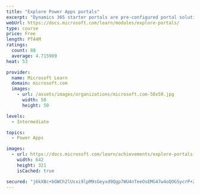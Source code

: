 ```yaml
---
title: "Explore Power Apps portals"
excerpt: "Dynamics 365 starter portals are pre-configured portal solutions that are available to help accelerate deployment. Typical portal projects will have unique requirements, but a starter portal provides an environment that is immediately suitable for specific scenarios and audiences."
webUrl: https://docs.microsoft.com/learn/modules/explore-portals/
type: course
price: Free
length: PT44M
ratings:
  count: 88
  average: 4.715909
heat: 53

provider:
  name: Microsoft Learn
  domain: microsoft.com
  images:
    - url: /assets/images/organizations/microsoft.com-50x50.jpg
      width: 50
      height: 50

levels:
  - Intermediate

topics:
  - Power Apps

images:
  - url: https://docs.microsoft.com/learn/achievements/explore-portals-social.png
    width: 642
    height: 321
    isCached: true

secured: "j6kXBc+bGWCh2lUsxi9lpM9sGeyxd9Qgp7WU4nTeeOsEMG47w4oQOGSycrP+ZHZiQsLyEw7ar5hxdsNZuhEbI40eHPGXgIW71ktkqJl6zBEbkR9AnqGO05hIMzxnQCQtKysWQDzGqWKPw6Y3p0TB3bKIqBe4CPpsZGkPiX0M/9QG8h7q9XBksbdhGA04aGik4TKQuYJ3mMNMd5KgzJUw6nQHMfWEnSRFIxUYhrJvgX0OlDExPOko3NbjydLVe5wtG3AEH8FJTIcuRiUQKUATn2CC7zI0ZsJtxiKSe30OypFx7NSdl51kxqmBR9SM0btx4JTr8qKDVuLcS/kQdQQ/FZIlpdMslttirgThYkOUrxxoRqMRbdTsCvdI/37QUCoRQ0gXdxJNShkVcl8+06MGow==;tOziiwYEBf3xB0zMbh8VdQ=="
---
```


